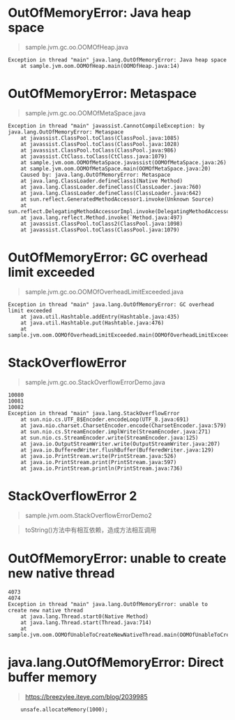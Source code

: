 # OutOfMemoryError: Java heap space
> sample.jvm.gc.oo.OOMOfHeap.java
```text
Exception in thread "main" java.lang.OutOfMemoryError: Java heap space
	at sample.jvm.oom.OOMOfHeap.main(OOMOfHeap.java:14)

```

# OutOfMemoryError: Metaspace
> sample.jvm.gc.oo.OOMOfMetaSpace.java
```text
Exception in thread "main" javassist.CannotCompileException: by java.lang.OutOfMemoryError: Metaspace
    at javassist.ClassPool.toClass(ClassPool.java:1085)
    at javassist.ClassPool.toClass(ClassPool.java:1028)
    at javassist.ClassPool.toClass(ClassPool.java:986)
    at javassist.CtClass.toClass(CtClass.java:1079)
    at sample.jvm.oom.OOMOfMetaSpace.javassist(OOMOfMetaSpace.java:26)
    at sample.jvm.oom.OOMOfMetaSpace.main(OOMOfMetaSpace.java:20)
    Caused by: java.lang.OutOfMemoryError: Metaspace
    at java.lang.ClassLoader.defineClass1(Native Method)
    at java.lang.ClassLoader.defineClass(ClassLoader.java:760)
    at java.lang.ClassLoader.defineClass(ClassLoader.java:642)
    at sun.reflect.GeneratedMethodAccessor1.invoke(Unknown Source)
    at sun.reflect.DelegatingMethodAccessorImpl.invoke(DelegatingMethodAccessorImpl.java:43)
    at java.lang.reflect.Method.invoke(`Method.java:497)
    at javassist.ClassPool.toClass2(ClassPool.java:1098)
    at javassist.ClassPool.toClass(ClassPool.java:1079)
```

# OutOfMemoryError: GC overhead limit exceeded
> sample.jvm.gc.oo.OOMOfOverheadLimitExceeded.java
```text
Exception in thread "main" java.lang.OutOfMemoryError: GC overhead limit exceeded
	at java.util.Hashtable.addEntry(Hashtable.java:435)
	at java.util.Hashtable.put(Hashtable.java:476)
	at sample.jvm.oom.OOMOfOverheadLimitExceeded.main(OOMOfOverheadLimitExceeded.java:19)
```
# StackOverflowError
> sample.jvm.gc.oo.StackOverflowErrorDemo.java
```text
10080
10081
10082
Exception in thread "main" java.lang.StackOverflowError
	at sun.nio.cs.UTF_8$Encoder.encodeLoop(UTF_8.java:691)
	at java.nio.charset.CharsetEncoder.encode(CharsetEncoder.java:579)
	at sun.nio.cs.StreamEncoder.implWrite(StreamEncoder.java:271)
	at sun.nio.cs.StreamEncoder.write(StreamEncoder.java:125)
	at java.io.OutputStreamWriter.write(OutputStreamWriter.java:207)
	at java.io.BufferedWriter.flushBuffer(BufferedWriter.java:129)
	at java.io.PrintStream.write(PrintStream.java:526)
	at java.io.PrintStream.print(PrintStream.java:597)
	at java.io.PrintStream.println(PrintStream.java:736)
```

# StackOverflowError 2
> sample.jvm.oom.StackOverflowErrorDemo2
 
> toString()方法中有相互依赖，造成方法相互调用 


# OutOfMemoryError: unable to create new native thread
```text
4073
4074
Exception in thread "main" java.lang.OutOfMemoryError: unable to create new native thread
	at java.lang.Thread.start0(Native Method)
	at java.lang.Thread.start(Thread.java:714)
	at sample.jvm.oom.OOMOfUnableToCreateNewNativeThread.main(OOMOfUnableToCreateNewNativeThread.java:28)
```

# java.lang.OutOfMemoryError: Direct buffer memory
> https://breezylee.iteye.com/blog/2039985
```
    unsafe.allocateMemory(1000);
```